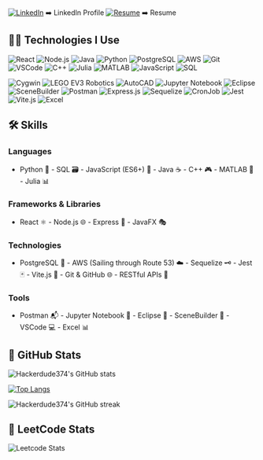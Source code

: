 

[![LinkedIn](https://img.icons8.com/color/48/000000/linkedin.png)](https://www.linkedin.com/in/robert-le982/) ➡️ LinkedIn Profile [![Resume](https://img.icons8.com/color/48/000000/resume.png)](https://drive.google.com/file/d/1hMZN1NW1HQTbZ9UTauMVLQ2QzdUXKKHL/view?usp=sharing) ➡️ Resume

## 👨‍💻 Technologies I Use

![React](https://img.icons8.com/color/48/000000/react-native.png) 
![Node.js](https://img.icons8.com/color/48/000000/nodejs.png) 
![Java](https://img.icons8.com/color/48/000000/java-coffee-cup-logo.png) 
![Python](https://img.icons8.com/color/48/000000/python.png) 
![PostgreSQL](https://img.icons8.com/color/48/000000/postgresql.png) 
![AWS](https://img.icons8.com/color/48/000000/amazon-web-services.png) 
![Git](https://img.icons8.com/color/48/000000/git.png) 
![VSCode](https://img.icons8.com/color/48/000000/visual-studio-code-2019.png) 
![C++](https://img.icons8.com/color/48/000000/c-plus-plus-logo.png) 
![Julia](https://img.icons8.com/color/48/000000/julia-programming-language.png) 
![MATLAB](https://img.icons8.com/color/48/000000/matlab.png) 
![JavaScript](https://img.icons8.com/color/48/000000/javascript.png) 
![SQL](https://img.icons8.com/color/48/000000/sql.png) 

![Cygwin](https://img.icons8.com/color/48/000000/console.png) 
![LEGO EV3 Robotics](https://img.icons8.com/color/48/000000/lego.png) 
![AutoCAD](https://img.icons8.com/color/48/000000/autodesk-autocad.png) 
![Jupyter Notebook](https://img.icons8.com/color/48/000000/jupyter.png) 
![Eclipse](https://img.icons8.com/color/48/000000/eclipse-ide.png) 
![SceneBuilder](https://img.icons8.com/color/48/000000/crowd.png) 
![Postman](https://img.icons8.com/color/48/000000/postman-api.png) 
![Express.js](https://img.icons8.com/color/48/000000/express.png) 
![Sequelize](https://img.icons8.com/color/48/000000/database-restore.png) 
![CronJob](https://img.icons8.com/color/48/000000/time.png) 
![Jest](https://img.icons8.com/color/48/000000/jest.png) 
![Vite.js](https://img.icons8.com/color/48/000000/vitejs.png) 
![Excel](https://img.icons8.com/color/48/000000/microsoft-excel-2019.png) 



## 🛠️ Skills

### Languages
- Python 🐍 - SQL 🗃️ - JavaScript (ES6+) 🚀 - Java ☕ - C++ 🎮 - MATLAB 🧮 - Julia 📊

### Frameworks & Libraries
- React ⚛️ - Node.js 🌐 - Express 🚄 - JavaFX 🎭

### Technologies
- PostgreSQL 🐘 - AWS (Sailing through Route 53) ☁️ - Sequelize 🗝️ - Jest 🃏 - Vite.js 🏰 - Git & GitHub 🌐 - RESTful APIs 🔄

### Tools
- Postman 📬 - Jupyter Notebook 📓 - Eclipse 🌙 - SceneBuilder 🎨 - VSCode 💻 - Excel 📊

## 🌊 GitHub Stats

![Hackerdude374's GitHub stats](https://github-readme-stats.vercel.app/api?username=Hackerdude374&show_icons=true&theme=radical)

[![Top Langs](https://github-readme-stats.vercel.app/api/top-langs/?username=Hackerdude374&theme=radical)](https://github.com/Hackerdude374/github-readme-stats)



![Hackerdude374's GitHub streak](https://github-readme-streak-stats.herokuapp.com/?user=Hackerdude374&theme=radical)




## 🧠 LeetCode Stats

![Leetcode Stats](https://leetcard.jacoblin.cool/bobbyle2)



